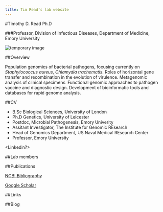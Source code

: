 ```yaml
---
title: Tim Read's lab website
---
```


#Timothy D. Read Ph.D

###Professor, Division of Infectious Diseases, Department of Medicine, Emory University

![temporary image](/Users/timothyread/Pictures/tim_2013.JPG)

##Overview

Population genomics of bacterial pathogens, focusing currently on *Staphylococcus aureus*, *Chlamydia trachomatis*. Roles of horizontal gene transfer and recombination in the evolution of virulence. Metagenomic analysis of clinical specimens. Functional genomic approaches to pathogen vaccine and diagnostic design. Development of bioinformatic tools and databases for rapid genome analysis.

##CV

* B.Sc Biological Sciences, University of London
* Ph.D Genetics, University of Leicester
* Postdoc, Microbial Pathogenesis, Emory Univerity
* Assitant Investigator, The Institute for Genomic REsearch
* Head of Genomics Department, US Naval Medical REsearch Center
* Professor, Emory University

<Linkedin?>


##Lab members

##Publications

[NCBI Bibliography](http://www.ncbi.nlm.nih.gov/myncbi/browse/collection/43406898/?sort=date&direction=descending)

[Google Scholar]()

##Links
<Twitter>
<Staphopia>


##Blog